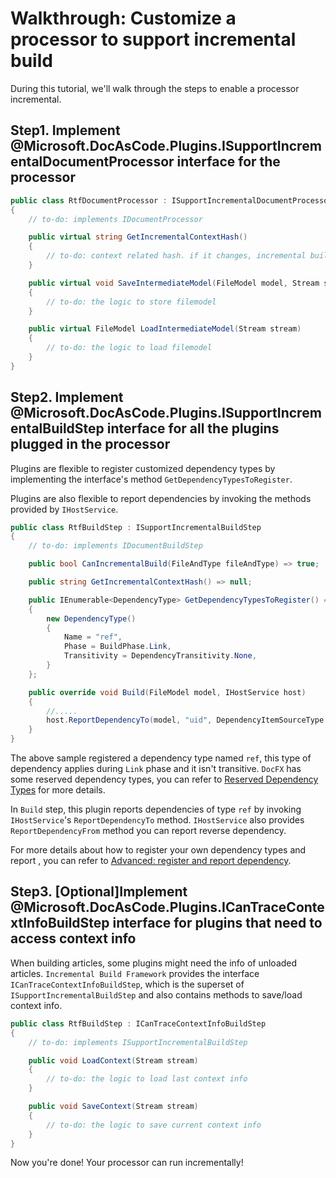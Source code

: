 Walkthrough: Customize a processor to support incremental build
================================================================

During this tutorial, we'll walk through the steps to enable a processor incremental.

Step1. Implement @Microsoft.DocAsCode.Plugins.ISupportIncrementalDocumentProcessor interface for the processor
------------------------------------------------------------------------------------

```csharp
public class RtfDocumentProcessor : ISupportIncrementalDocumentProcessor
{
    // to-do: implements IDocumentProcessor

    public virtual string GetIncrementalContextHash()
    {
        // to-do: context related hash. if it changes, incremental build isn't triggered.
    }

    public virtual void SaveIntermediateModel(FileModel model, Stream stream)
    {
        // to-do: the logic to store filemodel 
    }

    public virtual FileModel LoadIntermediateModel(Stream stream)
    {
        // to-do: the logic to load filemodel
    }
}
```

Step2. Implement @Microsoft.DocAsCode.Plugins.ISupportIncrementalBuildStep interface for all the plugins plugged in the processor
------------------------------------------------------------------------------------------------------
Plugins are flexible to register customized dependency types by implementing the interface's method `GetDependencyTypesToRegister`.

Plugins are also flexible to report dependencies by invoking the methods provided by `IHostService`.

```csharp
public class RtfBuildStep : ISupportIncrementalBuildStep
{
    // to-do: implements IDocumentBuildStep

    public bool CanIncrementalBuild(FileAndType fileAndType) => true;

    public string GetIncrementalContextHash() => null;

    public IEnumerable<DependencyType> GetDependencyTypesToRegister() => new[]
    {
        new DependencyType()
        {
            Name = "ref",
            Phase = BuildPhase.Link,
            Transitivity = DependencyTransitivity.None,
        }
    };

    public override void Build(FileModel model, IHostService host)
    {
        //.....
        host.ReportDependencyTo(model, "uid", DependencyItemSourceType.Uid, "ref");
    }
}
```

The above sample registered a dependency type named `ref`, this type of dependency applies during `Link` phase and it isn't transitive. `DocFX` has some reserved dependency types, you can refer to [Reserved Dependency Types](advanced_report_dependency.md#reserved-dependency-types) for more details.

In `Build` step, this plugin reports dependencies of type `ref` by invoking `IHostService`'s `ReportDependencyTo` method. `IHostService` also provides `ReportDependencyFrom` method you can report reverse dependency.

For more details about how to register your own dependency types and report , you can refer to [Advanced: register and report dependency](advanced_report_dependency.md).


Step3. [Optional]Implement @Microsoft.DocAsCode.Plugins.ICanTraceContextInfoBuildStep interface for plugins that need to access context info
-----------------------------------------------------------------------------------------------------------------------
When building articles, some plugins might need the info of unloaded articles. `Incremental Build Framework` provides the interface `ICanTraceContextInfoBuildStep`, which is the superset of `ISupportIncrementalBuildStep` and also contains methods to save/load context info.

```csharp
public class RtfBuildStep : ICanTraceContextInfoBuildStep
{
    // to-do: implements ISupportIncrementalBuildStep

    public void LoadContext(Stream stream)
    {
        // to-do: the logic to load last context info
    }

    public void SaveContext(Stream stream)
    {
        // to-do: the logic to save current context info
    }
}
```


Now you're done! Your processor can run incrementally!